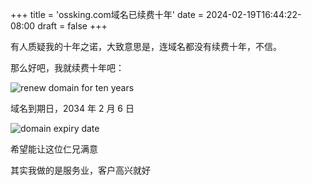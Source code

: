 +++
title = 'ossking.com域名已续费十年'
date = 2024-02-19T16:44:22-08:00
draft = false
+++

有人质疑我的十年之诺，大致意思是，连域名都没有续费十年，不信。

那么好吧，我就续费十年吧：

![renew domain for ten years](https://notes-ossking-r2.ossking.com/ten-year-domain.png)

域名到期日，2034 年 2 月 6 日

![domain expiry date](https://notes-ossking-r2.ossking.com/ten-year-domain-expiry-date.png)

希望能让这位仁兄满意

其实我做的是服务业，客户高兴就好
